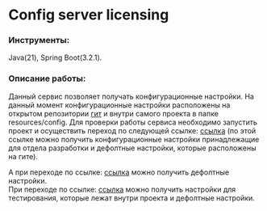 # Config server licensing

### Инструменты:

Java(21), Spring Boot(3.2.1).

### Описание работы:
Данный сервис позволяет получать конфигурационные настройки. На данный момент конфигурационные настройки расположены на открытом репозитории [гит](https://github.com/ZubovVP/config) и внутри самого проекта в папке resources/config.
Для проверки работы сервиса необходимо запустить проект и осуществить переход по следующей ссылке: [ссылка](http://localhost:8071/licensing-service/dev) (по этой ссылке можно получить конфигурационные настройки принадлежащие для отдела разработки и дефолтные настройки, которые расположены на гите).  

А при переходе по ссылке: [ссылка](http://localhost:8071/licensing-service/env) можно получить дефолтные настройки.  
При переходе по ссылке: [ссылка](http://localhost:8071/licensing-service/test) можно получить настройки для тестирования, которые лежат внутри проекта и дефолтные настройки.   

